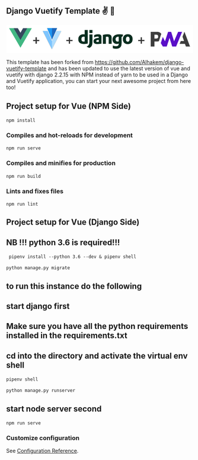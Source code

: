 ## Django Vuetify Template ✌️ 🐍

<img src="/src/assets/readme.png">

This template has been forked from  https://github.com/Alhakem/django-vuetify-template and has been updated to use the latest version of vue and vuetify with django 2.2.15 with NPM instead of yarn to be used in a Django and Vuetify application, you can start your next awesome project from here too!  


## Project setup for Vue (NPM Side)
```
npm install
```

### Compiles and hot-reloads for development
```
npm run serve
```

### Compiles and minifies for production
```
npm run build
```

### Lints and fixes files
```
npm run lint
```

## Project setup for Vue (Django Side)

## NB !!! python 3.6 is required!!!
```
 pipenv install --python 3.6 --dev & pipenv shell 
```
```
python manage.py migrate
```

## to run this instance do the following

## start django first 

## Make sure you have all the python requirements installed in the requirements.txt

## cd into the directory and activate the virtual env shell
```
pipenv shell
```

```
python manage.py runserver
```

## start node server second

```
npm run serve
```

### Customize configuration
See [Configuration Reference](https://cli.vuejs.org/config/).
